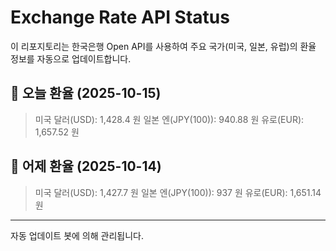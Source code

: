 
# Exchange Rate API Status

이 리포지토리는 한국은행 Open API를 사용하여 주요 국가(미국, 일본, 유럽)의 환율 정보를 자동으로 업데이트합니다.

## 📅 오늘 환율 (2025-10-15)
> 미국 달러(USD): 1,428.4 원
> 일본 엔(JPY(100)): 940.88 원
> 유로(EUR): 1,657.52 원

## 📅 어제 환율 (2025-10-14)
> 미국 달러(USD): 1,427.7 원
> 일본 엔(JPY(100)): 937 원
> 유로(EUR): 1,651.14 원

---
자동 업데이트 봇에 의해 관리됩니다.
